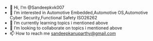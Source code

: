 - 👋 Hi, I’m @Sandeepkvk007
- 👀 I’m interested in Automotive Embedded,Automotive OS,Automotive Cyber Security,Functional Safety ISO26262
- 🌱 I’m currently learning topics i mentioned above
- 💞️ I’m looking to collaborate on topics i mentioned above
- 📫 How to reach me sandeepkanuparthy@gmail.com

<!---
Sandeepkvk007/Sandeepkvk007 is a ✨ special ✨ repository because its `README.md` (this file) appears on your GitHub profile.
You can click the Preview link to take a look at your changes.
--->
